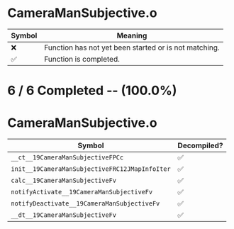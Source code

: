 # CameraManSubjective.o
| Symbol | Meaning 
| ------------- | ------------- 
| :x: | Function has not yet been started or is not matching. 
| :white_check_mark: | Function is completed. 


# 6 / 6 Completed -- (100.0%)
# CameraManSubjective.o
| Symbol | Decompiled? |
| ------------- | ------------- |
| `__ct__19CameraManSubjectiveFPCc` | :white_check_mark: |
| `init__19CameraManSubjectiveFRC12JMapInfoIter` | :white_check_mark: |
| `calc__19CameraManSubjectiveFv` | :white_check_mark: |
| `notifyActivate__19CameraManSubjectiveFv` | :white_check_mark: |
| `notifyDeactivate__19CameraManSubjectiveFv` | :white_check_mark: |
| `__dt__19CameraManSubjectiveFv` | :white_check_mark: |
